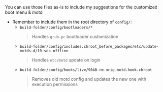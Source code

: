 You can use those files as-is to include my suggestions for the customized boot menu & motd
  - Remember to include them in the root directory of `config/`:
    - `build-folder/config/bootloaders/*`
      > Handles `grub-pc` bootloader customization 
    - `build-folder/config/includes.chroot_before_packages/etc/update-motds.d/10-sos-offline`
      > Handles `etc/motd` update on login
    - `build-folder/config/hooks/live/9040-rm-orig-motd.hook.chroot`
      > Removes old motd config and updates the new one with execution permissions 
